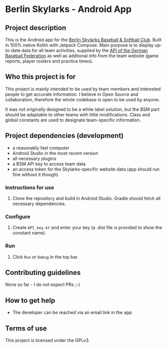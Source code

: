 # Berlin Skylarks - Android App

## Project description
This is the Android app for the [Berlin Skylarks Baseball & Softball Club](https://www.tib-baseball.de/). Built in 100% native Kotlin with Jetpack Compose. Main purpose is to display up-to-date data for all team activities, supplied by the [API of the German Baseball Federation](https://bsm.baseball-softball.de) as well as addtional info from the team website (game reports, player rosters and practice times).


## Who this project is for
This project is mainly intended to be used by team members and interested people to get accurate information. I believe in Open Source and collaboration, therefore the whole codebase is open to be used by anyone.

It was not originally designed to be a white label solution, but the BSM part should be adaptable to other teams with little modifications. Class and global constants are used to designate team-specific information.


## Project dependencies (development)
* a reasonably fast computer
* Android Studio in the most recent version
* all necessary plugins
* a BSM API key to access team data
* an access token for the Skylarks-specific website data (app should run fine without it though)

### Instructions for use
1. Clone the repository and build in Android Studio. Gradle should fetch all necessary dependencies.


### Configure
1. Create `API_key.kt` and enter your key (a .dist file is provided to show the constant name).


### Run
1. Click `Run` or `Debug` in the top bar.


## Contributing guidelines
None so far - I do not expect PRs ;-)

## How to get help

* The developer can be reached via an email link in the app.

## Terms of use
This project is licensed under the GPLv3.
